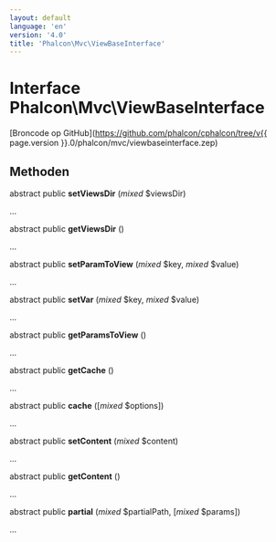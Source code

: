 ```yaml
---
layout: default
language: 'en'
version: '4.0'
title: 'Phalcon\Mvc\ViewBaseInterface'
---
```


# Interface **Phalcon\Mvc\ViewBaseInterface**

[Broncode op GitHub](https://github.com/phalcon/cphalcon/tree/v{{ page.version }}.0/phalcon/mvc/viewbaseinterface.zep)

## Methoden

abstract public **setViewsDir** (*mixed* $viewsDir)

...

abstract public **getViewsDir** ()

...

abstract public **setParamToView** (*mixed* $key, *mixed* $value)

...

abstract public **setVar** (*mixed* $key, *mixed* $value)

...

abstract public **getParamsToView** ()

...

abstract public **getCache** ()

...

abstract public **cache** ([*mixed* $options])

...

abstract public **setContent** (*mixed* $content)

...

abstract public **getContent** ()

...

abstract public **partial** (*mixed* $partialPath, [*mixed* $params])

...